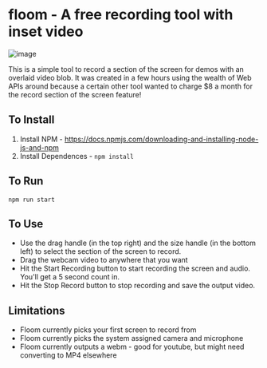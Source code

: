 # floom - A free recording tool with inset video

![image](https://user-images.githubusercontent.com/3787210/210331272-51e713d0-696f-4e24-9169-78c866eab829.png)

This is a simple tool to record a section of the screen for demos with an overlaid video blob. 
It was created in a few hours using the wealth of Web APIs around because a certain other tool wanted to charge
$8 a month for the record section of the screen feature!

## To Install

1) Install NPM - https://docs.npmjs.com/downloading-and-installing-node-js-and-npm
2) Install Dependences - ```npm install```

## To Run

```npm run start```

## To Use

- Use the drag handle (in the top right) and the size handle (in the bottom left) to select the section of the screen to record. 
- Drag the webcam video to anywhere that you want
- Hit the Start Recording button to start recording the screen and audio. You'll get a 5 second count in.
- Hit the Stop Record button to stop recording and save the output video.

## Limitations

- Floom currently picks your first screen to record from
- Floom currently picks the system assigned camera and microphone
- Floom currently outputs a webm - good for youtube, but might need converting to MP4 elsewhere

